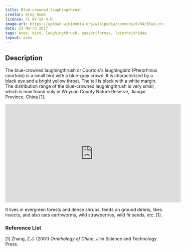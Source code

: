 ```yaml
---
title: Blue-crowned laughingthrush
creator: Greg Hume 
licence: CC BY-SA 4.0
image-url: https://upload.wikimedia.org/wikipedia/commons/8/84/Blue-crowned_Laughingthrush_10.jpg   
date: 23 March 2017
tags: aves, bird, laughingthrush, passeriformes, leiothrichidae
layout: aves
---
```

## Description

The blue-crowned laughingthrush or Courtois's laughingbird (Pterorhinus courtoisi) is a small bird with a blue-gray crown. It is characterized by a black eye and a bright yellow throat. The tail is black with a white margin. The distribution range of the blue-crowned laughingthrush is very small, which is now found only in Wuyuan County Nature Reserve, Jiangxi Province, China [1].

<iframe class="video" width="560" height="315" src="https://www.youtube.com/embed/6XnJDX0VaOQ" title="YouTube video player" frameborder="0" allow="accelerometer; autoplay; clipboard-write; encrypted-media; gyroscope; picture-in-picture" allowfullscreen></iframe>

It lives in evergreen forests and dense shrubs, feeds on ground debris, likes insects, and also eats earthworms, wild strawberries, wild fir seeds, etc. [1].

### Reference List
[1] Zhang, Z.J. (2001) _Ornithology of China_, Jilin Science and Technology Press.


